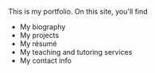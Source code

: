 This is my portfolio.
On this site, you'll find
* My biography
* My projects
* My résumé
* My teaching and tutoring services
* My contact info